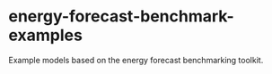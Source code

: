 # energy-forecast-benchmark-examples
Example models based on the energy forecast benchmarking toolkit.
